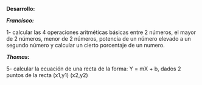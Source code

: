 **Desarrollo:**

***Francisco:***

1- calcular las 4 operaciones aritméticas básicas entre 2 números, el mayor de 2 números,  menor de 2 números, potencia de un número elevado a un segundo número y calcular un cierto porcentaje de un numero.

***Thomas:***

5- calcular la ecuación de una recta de la forma: Y = mX + b, dados 2 puntos de la recta (x1,y1) (x2,y2)

